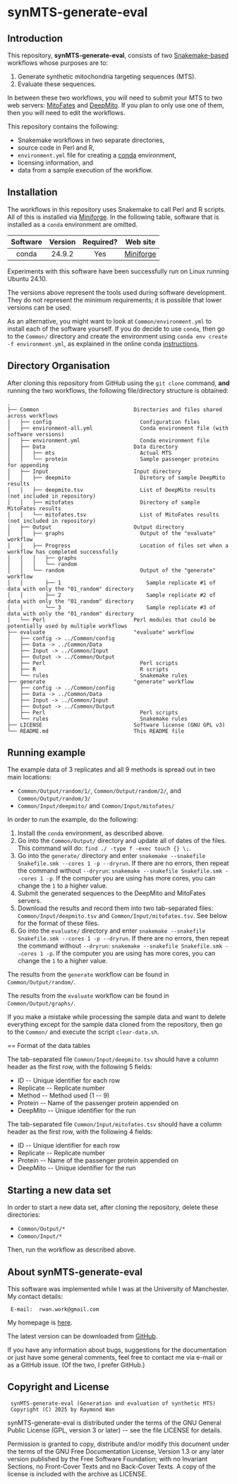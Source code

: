 synMTS-generate-eval
====================


Introduction
------------

This repository, **synMTS-generate-eval**, consists of two [Snakemake-based](https://snakemake.readthedocs.io/en/stable/) workflows whose purposes are to:

1.  Generate synthetic mitochondria targeting sequences (MTS).
2.  Evaluate these sequences.

In between these two workflows, you will need to submit your MTS to two web servers:  [MitoFates](https://mitf.cbrc.pj.aist.go.jp/MitoFates/cgi-bin/top.cgi) and [DeepMito](https://busca.biocomp.unibo.it/deepmito/).  If you plan to only use one of them, then you will need to edit the workflows.

This repository contains the following:

  * Snakemake workflows in two separate directories,
  * source code in Perl and R,
  * `environment.yml` file for creating a [conda](https://docs.conda.io/en/latest/) environment,
  * licensing information, and
  * data from a sample execution of the workflow.


Installation
------------

The workflows in this repository uses Snakemake to call Perl and R scripts.  All of this is installed via [Miniforge](https://github.com/conda-forge/miniforge).  In the following table, software that is installed as a `conda` environment are omitted.


| Software                | Version | Required? | Web site                                               |
|:-----------------------:|:-------:|:---------:|:------------------------------------------------------:|
| conda                   | 24.9.2  | Yes       | [Miniforge](https://github.com/conda-forge/miniforge)  |


Experiments with this software have been successfully run on Linux running Ubuntu 24.10.

The versions above represent the tools used during software development. They do not represent the minimum requirements; it is possible that lower versions can be used.

As an alternative, you might want to look at `Common/environment.yml` to install each of the software yourself.  If you do decide to use `conda`, then go to the `Common/` directory and create the environment using `conda env create -f environment.yml`, as explained in the online conda [instructions](https://conda.io/projects/conda/en/latest/user-guide/tasks/manage-environments.html#creating-an-environment-from-an-environment-yml-file).


Directory Organisation
----------------------

After cloning this repository from GitHub using the `git clone` command, **and** running the two workflows, the following file/directory structure is obtained:


    .
    ├── Common                              Directories and files shared across workflows
    │   ├── config                            Configuration files
    │   ├── environment-all.yml               Conda environment file (with software versions)
    │   ├── environment.yml                   Conda environment file
    │   ├── Data                            Data directory
    │   │   ├── mts                           Actual MTS
    │   │   └── protein                       Sample passenger proteins for appending
    │   ├── Input                           Input directory
    │   │   ├── deepmito                      Diretory of sample DeepMito results
    │   │   ├── deepmito.tsv                  List of DeepMito results (not included in repository)
    │   │   ├── mitofates                     Directory of sample MitoFates results
    │   │   └── mitofates.tsv                 List of MitoFates results (not included in repository)
    │   ├── Output                          Output directory
    │   │   ├── graphs                        Output of the "evaluate" workflow
    │   │   ├── Progress                      Location of files set when a workflow has completed successfully
    │   │   │   ├── graphs
    │   │   │   └── random
    │   │   └── random                        Output of the "generate" workflow
    │   │       ├── 1                           Sample replicate #1 of data with only the "01_random" directory
    │   │       ├── 2                           Sample replicate #2 of data with only the "01_random" directory
    │   │       └── 3                           Sample replicate #3 of data with only the "01_random" directory
    │   └── Perl                            Perl modules that could be potentially used by multiple workflows
    ├── evaluate                            "evaluate" workflow
    │   ├── config -> ../Common/config
    │   ├── Data -> ../Common/Data
    │   ├── Input -> ../Common/Input
    │   ├── Output -> ../Common/Output
    │   ├── Perl                              Perl scripts
    │   ├── R                                 R scripts
    │   └── rules                             Snakemake rules
    ├── generate                            "generate" workflow
    │   ├── config -> ../Common/config
    │   ├── Data -> ../Common/Data
    │   ├── Input -> ../Common/Input
    │   ├── Output -> ../Common/Output
    │   ├── Perl                              Perl scripts
    │   └── rules                             Snakemake rules
    ├── LICENSE                             Software license (GNU GPL v3)
    └── README.md                           This README file



Running example
---------------

The example data of 3 replicates and all 9 methods is spread out in two main locations:

* `Common/Output/random/1/`, `Common/Output/random/2/`, and `Common/Output/random/3/`
* `Common/Input/deepmito/` and `Common/Input/mitofates/`

In order to run the example, do the following:

1.  Install the `conda` environment, as described above.
2.  Go into the `Common/Output/` directory and update all of dates of the files.  This command will do:  `find ./ -type f -exec touch {} \;`.
3.  Go into the `generate/` directory and enter `snakemake --snakefile Snakefile.smk --cores 1 -p --dryrun`.  If there are no errors, then repeat the command without `--dryrun`:  `snakemake --snakefile Snakefile.smk --cores 1 -p`.  If the computer you are using has more cores, you can change the `1` to a higher value.
4.  Submit the generated sequences to the DeepMito and MitoFates servers.
5.  Download the results and record them into two tab-separated files:  `Common/Input/deepmito.tsv` and `Common/Input/mitofates.tsv`.  See below for the format of these files.
6.  Go into the `evaluate/` directory and enter `snakemake --snakefile Snakefile.smk --cores 1 -p --dryrun`.  If there are no errors, then repeat the command without `--dryrun`:  `snakemake --snakefile Snakefile.smk --cores 1 -p`.  If the computer you are using has more cores, you can change the `1` to a higher value.

The results from the `generate` workflow can be found in `Common/Output/random/`.

The results from the `evaluate` workflow can be found in `Common/Output/graphs/`.

If you make a mistake while processing the sample data and want to delete everything except for the sample data cloned from the repository, then go to the `Common/` and execute the script `clear-data.sh`.


== Format of the data tables

The tab-separated file `Common/Input/deepmito.tsv` should have a column header as the first row, with the following 5 fields:

* ID -- Unique identifier for each row
* Replicate -- Replicate number
* Method -- Method used (1 -- 9)
* Protein -- Name of the passenger protein appended on
* DeepMito -- Unique identifier for the run

The tab-separated file `Common/Input/mitofates.tsv` should have a column header as the first row, with the following 4 fields:

* ID -- Unique identifier for each row
* Replicate -- Replicate number
* Protein -- Name of the passenger protein appended on
* DeepMito -- Unique identifier for the run


Starting a new data set
-----------------------

In order to start a new data set, after cloning the repository, delete these directories:

* `Common/Output/*`
* `Common/Input/*`

Then, run the workflow as described above.


About synMTS-generate-eval
--------------------------

This software was implemented while I was at the University of Manchester.  My contact details:

     E-mail:  rwan.work@gmail.com

My homepage is [here](http://www.rwanwork.info/).

The latest version can be downloaded from [GitHub](https://github.com/rwanwork/synMTS-generate-eval).

If you have any information about bugs, suggestions for the documentation or just have some general comments, feel free to contact me via e-mail or as a GitHub issue.  (Of the two, I prefer GitHub.)


Copyright and License
---------------------

     synMTS-generate-eval (Generation and evaluation of synthetic MTS)
     Copyright (C) 2025 by Raymond Wan

synMTS-generate-eval is distributed under the terms of the GNU General Public License (GPL, version 3 or later) -- see the file LICENSE for details.

Permission is granted to copy, distribute and/or modify this document under the terms of the GNU Free Documentation License, Version 1.3 or any later version published by the Free Software Foundation; with no Invariant Sections, no Front-Cover Texts and no Back-Cover Texts. A copy of the license is included with the archive as LICENSE.


